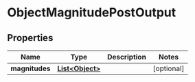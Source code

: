 

# ObjectMagnitudePostOutput


## Properties

| Name | Type | Description | Notes |
|------------ | ------------- | ------------- | -------------|
|**magnitudes** | [**List&lt;Object&gt;**](Object.md) |  |  [optional] |



